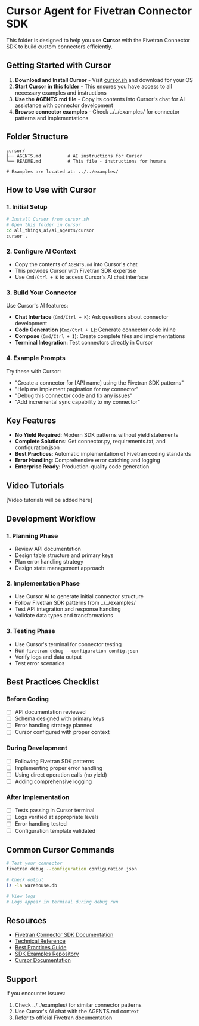 # Cursor Agent for Fivetran Connector SDK

This folder is designed to help you use **Cursor** with the Fivetran Connector SDK to build custom connectors efficiently.

## Getting Started with Cursor

1. **Download and Install Cursor** - Visit [cursor.sh](https://cursor.sh) and download for your OS
2. **Start Cursor in this folder** - This ensures you have access to all necessary examples and instructions
3. **Use the AGENTS.md file** - Copy its contents into Cursor's chat for AI assistance with connector development
4. **Browse connector examples** - Check ../../examples/ for connector patterns and implementations

## Folder Structure

```
cursor/
├── AGENTS.md          # AI instructions for Cursor
└── README.md          # This file - instructions for humans

# Examples are located at: ../../examples/
```

## How to Use with Cursor

### 1. Initial Setup
```bash
# Install Cursor from cursor.sh
# Open this folder in Cursor
cd all_things_ai/ai_agents/cursor
cursor .
```

### 2. Configure AI Context
- Copy the contents of `AGENTS.md` into Cursor's chat
- This provides Cursor with Fivetran SDK expertise
- Use `Cmd/Ctrl + K` to access Cursor's AI chat interface

### 3. Build Your Connector
Use Cursor's AI features:
- **Chat Interface** (`Cmd/Ctrl + K`): Ask questions about connector development
- **Code Generation** (`Cmd/Ctrl + L`): Generate connector code inline
- **Compose** (`Cmd/Ctrl + I`): Create complete files and implementations
- **Terminal Integration**: Test connectors directly in Cursor

### 4. Example Prompts
Try these with Cursor:
- "Create a connector for [API name] using the Fivetran SDK patterns"
- "Help me implement pagination for my connector"
- "Debug this connector code and fix any issues"
- "Add incremental sync capability to my connector"

## Key Features

- **No Yield Required**: Modern SDK patterns without yield statements
- **Complete Solutions**: Get connector.py, requirements.txt, and configuration.json
- **Best Practices**: Automatic implementation of Fivetran coding standards
- **Error Handling**: Comprehensive error catching and logging
- **Enterprise Ready**: Production-quality code generation

## Video Tutorials

[Video tutorials will be added here]

## Development Workflow

### 1. Planning Phase
- Review API documentation
- Design table structure and primary keys
- Plan error handling strategy
- Design state management approach

### 2. Implementation Phase
- Use Cursor AI to generate initial connector structure
- Follow Fivetran SDK patterns from ../../examples/
- Test API integration and response handling
- Validate data types and transformations

### 3. Testing Phase
- Use Cursor's terminal for connector testing
- Run `fivetran debug --configuration config.json`
- Verify logs and data output
- Test error scenarios

## Best Practices Checklist

### Before Coding
- [ ] API documentation reviewed
- [ ] Schema designed with primary keys
- [ ] Error handling strategy planned
- [ ] Cursor configured with proper context

### During Development
- [ ] Following Fivetran SDK patterns
- [ ] Implementing proper error handling
- [ ] Using direct operation calls (no yield)
- [ ] Adding comprehensive logging

### After Implementation
- [ ] Tests passing in Cursor terminal
- [ ] Logs verified at appropriate levels
- [ ] Error handling tested
- [ ] Configuration template validated

## Common Cursor Commands

```bash
# Test your connector
fivetran debug --configuration configuration.json

# Check output
ls -la warehouse.db

# View logs
# Logs appear in terminal during debug run
```

## Resources

- [Fivetran Connector SDK Documentation](https://fivetran.com/docs/connector-sdk)
- [Technical Reference](https://fivetran.com/docs/connector-sdk/technical-reference)
- [Best Practices Guide](https://fivetran.com/docs/connector-sdk/best-practices)
- [SDK Examples Repository](https://github.com/fivetran/fivetran_connector_sdk/tree/main/examples)
- [Cursor Documentation](https://cursor.sh/docs)

## Support

If you encounter issues:
1. Check ../../examples/ for similar connector patterns
2. Use Cursor's AI chat with the AGENTS.md context
3. Refer to official Fivetran documentation